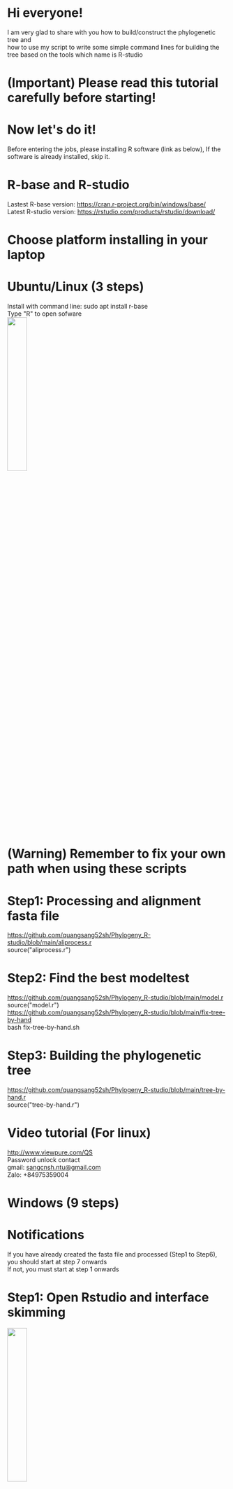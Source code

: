 # Hi everyone!
I am very glad to share with you how to build/construct the phylogenetic tree and<br/>
how to use my script to write some simple command lines for building the tree based on the tools which name is R-studio
# (Important) Please read this tutorial carefully before starting!
# Now let's do it!
Before entering the jobs, please installing R software (link as below), If the software is already installed, skip it. 
# R-base and R-studio
Lastest R-base version: https://cran.r-project.org/bin/windows/base/<br/>
Latest R-studio version: https://rstudio.com/products/rstudio/download/
# Choose platform installing in your laptop
# Ubuntu/Linux (3 steps)
Install with command line: sudo apt install r-base<br/>
Type "R" to open sofware<br/>
<img src="https://user-images.githubusercontent.com/51614765/98063834-87091300-1e83-11eb-815c-3c4d454967d1.png" width="30%"></img> 
# (Warning) Remember to fix your own path when using these scripts 
# Step1: Processing and alignment fasta file<br/>
https://github.com/quangsang52sh/Phylogeny_R-studio/blob/main/aliprocess.r<br/>
source("aliprocess.r")<br/>
# Step2: Find the best modeltest<br/>
https://github.com/quangsang52sh/Phylogeny_R-studio/blob/main/model.r<br/>
source("model.r")<br/>
https://github.com/quangsang52sh/Phylogeny_R-studio/blob/main/fix-tree-by-hand<br/>
bash fix-tree-by-hand.sh<br/>
# Step3: Building the phylogenetic tree<br/>
https://github.com/quangsang52sh/Phylogeny_R-studio/blob/main/tree-by-hand.r<br/>
source("tree-by-hand.r")<br/>
# Video tutorial (For linux)
http://www.viewpure.com/QS<br/>
Password unlock contact <br/>
gmail: sangcnsh.ntu@gmail.com <br/>
Zalo: +84975359004<br/>
# Windows (9 steps)
# Notifications
If you have already created the fasta file and processed (Step1 to Step6), you should start at step 7 onwards<br/> 
If not, you must start at step 1 onwards<br/>
# Step1: Open Rstudio and interface skimming<br/>
<img src="https://user-images.githubusercontent.com/51614765/98062932-8a030400-1e81-11eb-9902-6247af9477f2.png" width="30%"></img><br/>
The interface includes 4 regions <br/>
1. Code editor <br/>
2. Data container and variables <br/>
3. Command line <br/>
4. Help, files and results <br/>
# Step2: In command line region: <br/>
Type: getwd()    -----  This is the location folder to contain your data <br/>
Results here "C:/Users/PC/Documents" <br/>
# Step3: Create fasta file format and save file name filename.txt <br/>
It will easy when you are using Notepad++ to format data (Recommended) <br/>
Free download here: https://notepad-plus-plus.org/downloads/<br/>
Open "filename.txt" by notepad++<br/>
Replace gap '-' into 'N' <br/>
Replace space ' ' into '_' <br/>
<img src="https://user-images.githubusercontent.com/51614765/98324187-2cf08500-201e-11eb-97f8-7893756c126f.png" width="15%"></img> <br/>
# Step4: Alignment<br/>
Copy script from this link and paste in Command line region<br/>
https://github.com/quangsang52sh/Phylogeny_R-studio/blob/main/alignment_window.r <br/>
Choose "filename.txt" from new window tab<br/>
<img src="https://user-images.githubusercontent.com/51614765/98324187-2cf08500-201e-11eb-97f8-7893756c126f.png" width="15%"></img> <img src="https://user-images.githubusercontent.com/51614765/98324248-53162500-201e-11eb-95c9-80e46f4e7399.png" width="15%"></img> <br/>
Output file will gonna be saved into your folder of Step2 <br/>
# Step5: Processing <br/>
Copy script from this link and paste in Command line region<br/>
https://github.com/quangsang52sh/Phylogeny_R-studio/blob/main/Processing_alignment.r <br/>
Choose "alignment_sequence.fasta" from new window tab<br/>
<img src="https://user-images.githubusercontent.com/51614765/98324986-4bf01680-2020-11eb-97b8-9aa3e537f3e8.png" width="15%"></img> <img src="https://user-images.githubusercontent.com/51614765/98324985-4a265300-2020-11eb-9145-d7eb0b55c1c9.png" width="15%"></img> <br/>
output file is gonna be save into your folder of Step2 <br/>
# Step6: Make equal sequence (Cutting head and tail) <br/>
Open Bioedit<br/>
In mode part, change to edit for repairing sequence<br/>
<img src="https://user-images.githubusercontent.com/51614765/98325696-ff0d3f80-2021-11eb-85e5-86a45ecad1cf.png" width="23%"></img> <img src="https://user-images.githubusercontent.com/51614765/98325711-046a8a00-2022-11eb-8e4c-f865d5253cd1.png" width="23%"></img> <img src="https://user-images.githubusercontent.com/51614765/98325719-0896a780-2022-11eb-9ed8-2d48167a9fea.png" width="23%"></img> <img src="https://user-images.githubusercontent.com/51614765/98325726-0b919800-2022-11eb-90cb-b49f19f2566f.png" width="23%"></img> <br/>
# Step7: Modeltest (Finding the best model for building tree)
Copy script from this link and paste in Command line region<br/>
https://github.com/quangsang52sh/Phylogeny_R-studio/blob/main/model_window.r<br/>
Choose "processing_alignment.fasta" from new window tab<br/>
<img src="https://user-images.githubusercontent.com/51614765/98326969-18fc5180-2025-11eb-8d25-c6b0fa81aee8.png" width="23%"></img> <img src="https://user-images.githubusercontent.com/51614765/98326976-1e599c00-2025-11eb-9f37-7637da31f885.png" width="23%"></img> <br/>
Choose min AIC value <br/>
<img src="https://user-images.githubusercontent.com/51614765/98326982-21ed2300-2025-11eb-8c5c-455f5a4cad0a.png" width="23%"></img> <br/>
Finding the best model in output model.txt by notepad++ <br/>
<img src="https://user-images.githubusercontent.com/51614765/98326992-2580aa00-2025-11eb-87f7-51422d6b7c45.png" width="23%"></img> <br/>
Output "model.txt" will be saved in folder of Step2
# Step8: Building the phylogenetic tree
Copy script from this link and paste in Command line region<br/>
https://github.com/quangsang52sh/Phylogeny_R-studio/blob/main/tree_by_hand_window.r<br/>
Rename the line "fix here" with the best model you are choosing in Step 7 <br/>
<img src="https://user-images.githubusercontent.com/51614765/98494978-c911ca80-2270-11eb-875f-084b306881d3.png" width="15%"></img> <br/>
Relaxing and drinking coffee for a while :D <br/>
It will take the times depending on your data <br/>
<img src="https://user-images.githubusercontent.com/51614765/98495064-f1012e00-2270-11eb-820b-0254be031964.png" width="15%"></img> <br/>
The phylogenetic tree will temporarily illustrate in "help and results" region if you have done (see step1)<br/>
<img src="https://user-images.githubusercontent.com/51614765/98495070-f3638800-2270-11eb-9db5-8603fb518e32.png" width="15%"></img> <br/>
Looking detail your model by the command line "your_model" <br/>
<img src="https://user-images.githubusercontent.com/51614765/98495729-6e796e00-2272-11eb-8893-1b024347232b.png" width="15%"></img> <br/>
Output "Yourtree.tre" will be saved in folder of Step2 <br/>
# Step9: Showing your results in Mega software
Opening Mega software and enjoy!<br/>
<img src="https://user-images.githubusercontent.com/51614765/98496536-68848c80-2274-11eb-8447-0868e34752c7.png" width="15%"></img> <img src="https://user-images.githubusercontent.com/51614765/98496540-6a4e5000-2274-11eb-8625-032abe6ce0de.png" width="15%"></img> <br/>
# Done here and good luck!  
# Contact me if you make any trouble
gmail: sangcnsh.ntu@gmail.com <br/>
Mobile and Zalo: +84975359004<br/>


